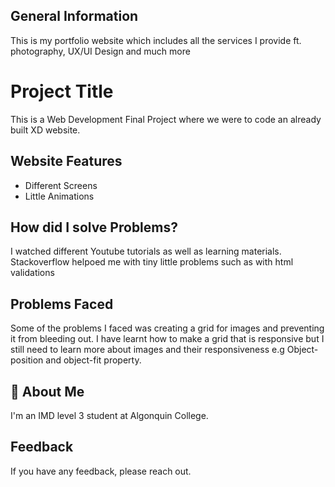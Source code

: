 
## General Information

This is my portfolio website which includes all the services I provide ft. photography, UX/UI Design and much more
# Project Title

This is a Web Development Final Project where we were to code an already built XD website.




## Website Features

- Different Screens
- Little Animations


## How did I solve Problems?

I watched different Youtube tutorials as well as learning materials. Stackoverflow helpoed me with tiny little problems such as with html validations
## Problems Faced

Some of the problems I faced was creating a grid for images and preventing it from bleeding out. I have learnt how to make a grid that is responsive but I still need to learn more about images and their responsiveness e.g Object-position and object-fit property.

## 🚀 About Me
I'm an IMD level 3 student at Algonquin College.


## Feedback

If you have any feedback, please reach out.

